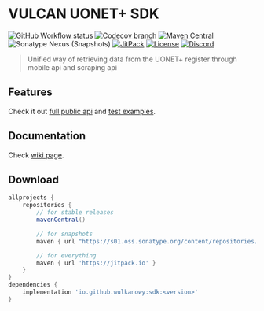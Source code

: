 # VULCAN UONET+ SDK

[![GitHub Workflow status](https://img.shields.io/github/workflow/status/wulkanowy/sdk/Tests/master?style=flat-square)](https://github.com/wulkanowy/sdk/actions)
[![Codecov branch](https://img.shields.io/codecov/c/github/wulkanowy/sdk/master.svg?style=flat-square)](https://codecov.io/gh/wulkanowy/sdk)
[![Maven Central](https://img.shields.io/maven-central/v/io.github.wulkanowy/sdk?style=flat-square)](https://search.maven.org/artifact/io.github.wulkanowy/sdk)
![Sonatype Nexus (Snapshots)](https://img.shields.io/nexus/s/io.github.wulkanowy/sdk?server=https%3A%2F%2Fs01.oss.sonatype.org&style=flat-square)
[![JitPack](https://img.shields.io/jitpack/v/wulkanowy/sdk.svg?style=flat-square)](https://jitpack.io/#wulkanowy/sdk)
[![License](https://img.shields.io/github/license/wulkanowy/sdk.svg?style=flat-square)](https://github.com/wulkanowy/sdk)
[![Discord](https://img.shields.io/discord/390889354199040011.svg?style=flat-square)](https://discord.gg/vccAQBr)

> Unified way of retrieving data from the UONET+ register through mobile api and scraping api

## Features

Check it out [full public api](https://github.com/wulkanowy/sdk/blob/master/sdk/src/main/kotlin/io/github/wulkanowy/sdk/Sdk.kt)
and [test examples](https://github.com/wulkanowy/sdk/blob/master/sdk/src/test/kotlin/io/github/wulkanowy/sdk/SdkRemoteTest.kt).

## Documentation

Check [wiki page](https://github.com/wulkanowy/sdk/wiki).

## Download

```gradle
allprojects {
    repositories {
        // for stable releases
        mavenCentral()

        // for snapshots
        maven { url "https://s01.oss.sonatype.org/content/repositories/snapshots/" }

        // for everything
        maven { url 'https://jitpack.io' }
    }
}
dependencies {
    implementation 'io.github.wulkanowy:sdk:<version>'
}
```
